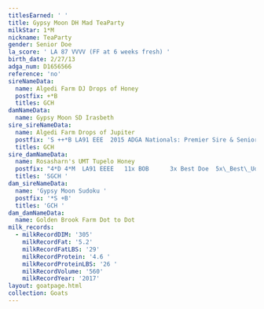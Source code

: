 ```yaml
---
titlesEarned: ' '
title: Gypsy Moon DH Mad TeaParty
milkStar: 1*M
nickname: TeaParty
gender: Senior Doe
la_score: ' LA 87 VVVV (FF at 6 weeks fresh) '
birth_date: 2/27/13
adga_num: D1656566
reference: 'no'
sireNameData:
  name: Algedi Farm DJ Drops of Honey
  postfix: +*B
  titles: GCH
damNameData:
  name: Gypsy Moon SD Irasbeth
sire_sireNameData:
  name: Algedi Farm Drops of Jupiter
  postfix: 'S ++*B LA91 EEE  2015 ADGA Nationals: Premier Sire & Senior Get-of-Sire '
  titles: GCH
sire_damNameData:
  name: Rosasharn's UMT Tupelo Honey
  postfix: "4*D 4*M  LA91 EEEE   11x BOB      3x Best Doe  5x\_Best\_Udder    4x Sr Grand"
  titles: 'SGCH '
dam_sireNameData:
  name: 'Gypsy Moon Sudoku '
  postfix: '*S +B'
  titles: 'GCH '
dam_damNameData:
  name: Golden Brook Farm Dot to Dot
milk_records:
  - milkRecordDIM: '305'
    milkRecordFat: '5.2'
    milkRecordFatLBS: '29'
    milkRecordProtein: '4.6 '
    milkRecordProteinLBS: '26 '
    milkRecordVolume: '560'
    milkRecordYear: '2017'
layout: goatpage.html
collection: Goats
---
```


